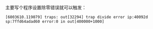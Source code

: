 主要写个程序设置除零错误就可以触发：
```
[6003610.119079] traps: out[32294] trap divide error ip:40092d sp:7ffd64adad60 error:0 in out[400000+1000]
```
